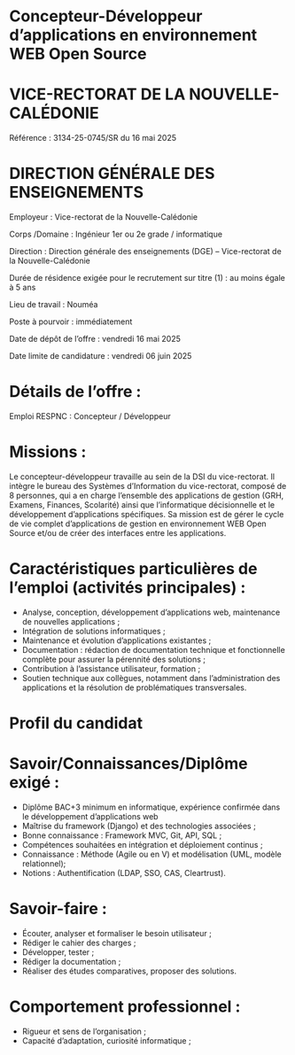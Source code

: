 # Concepteur-Développeur d’applications en environnement WEB Open Source

# VICE-RECTORAT DE LA NOUVELLE-CALÉDONIE

Référence : 3134-25-0745/SR du 16 mai 2025

# DIRECTION GÉNÉRALE DES ENSEIGNEMENTS

Employeur : Vice-rectorat de la Nouvelle-Calédonie

Corps /Domaine : Ingénieur 1er ou 2e grade / informatique

Direction : Direction générale des enseignements (DGE) – Vice-rectorat de la Nouvelle-Calédonie

Durée de résidence exigée pour le recrutement sur titre (1) : au moins égale à 5 ans

Lieu de travail : Nouméa

Poste à pourvoir : immédiatement

Date de dépôt de l’offre : vendredi 16 mai 2025

Date limite de candidature : vendredi 06 juin 2025

# Détails de l’offre :

Emploi RESPNC : Concepteur / Développeur

# Missions :

Le concepteur-développeur travaille au sein de la DSI du vice-rectorat. Il intègre le bureau des Systèmes d’Information du vice-rectorat, composé de 8 personnes, qui a en charge l’ensemble des applications de gestion (GRH, Examens, Finances, Scolarité) ainsi que l’informatique décisionnelle et le développement d’applications spécifiques. Sa mission est de gérer le cycle de vie complet d’applications de gestion en environnement WEB Open Source et/ou de créer des interfaces entre les applications.

# Caractéristiques particulières de l’emploi (activités principales) :

- Analyse, conception, développement d’applications web, maintenance de nouvelles applications ;
- Intégration de solutions informatiques ;
- Maintenance et évolution d’applications existantes ;
- Documentation : rédaction de documentation technique et fonctionnelle complète pour assurer la pérennité des solutions ;
- Contribution à l’assistance utilisateur, formation ;
- Soutien technique aux collègues, notamment dans l’administration des applications et la résolution de problématiques transversales.

# Profil du candidat

# Savoir/Connaissances/Diplôme exigé :

- Diplôme BAC+3 minimum en informatique, expérience confirmée dans le développement d’applications web
- Maîtrise du framework (Django) et des technologies associées ;
- Bonne connaissance : Framework MVC, Git, API, SQL ;
- Compétences souhaitées en intégration et déploiement continus ;
- Connaissance : Méthode (Agile ou en V) et modélisation (UML, modèle relationnel);
- Notions : Authentification (LDAP, SSO, CAS, Cleartrust).

# Savoir-faire :

- Écouter, analyser et formaliser le besoin utilisateur ;
- Rédiger le cahier des charges ;
- Développer, tester ;
- Rédiger la documentation ;
- Réaliser des études comparatives, proposer des solutions.

# Comportement professionnel :

- Rigueur et sens de l’organisation ;
- Capacité d’adaptation, curiosité informatique ;
